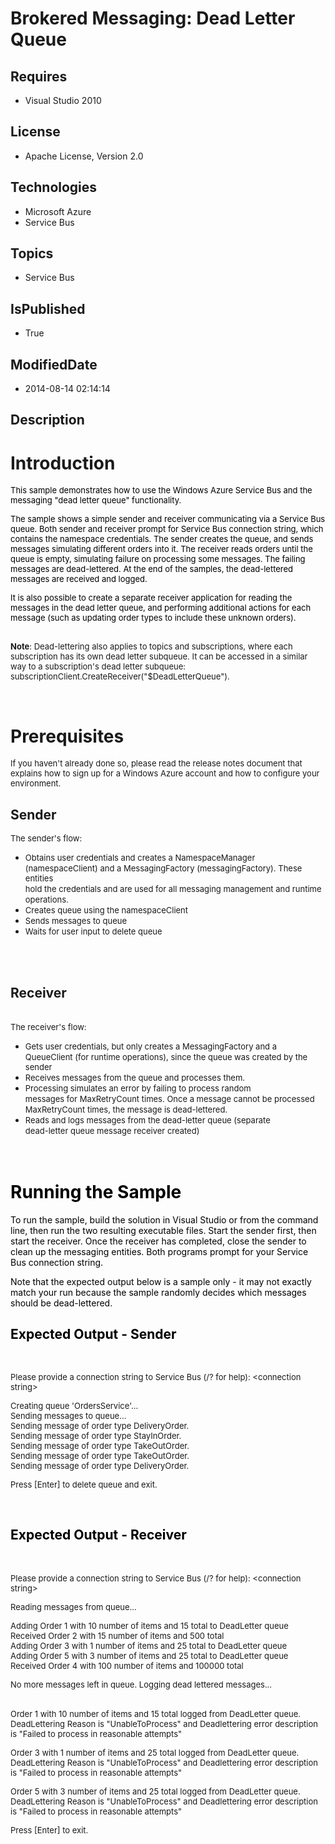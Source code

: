 # Brokered Messaging: Dead Letter Queue
## Requires
* Visual Studio 2010
## License
* Apache License, Version 2.0
## Technologies
* Microsoft Azure
* Service Bus
## Topics
* Service Bus
## IsPublished
* True
## ModifiedDate
* 2014-08-14 02:14:14
## Description

<h1>Introduction</h1>
<p><span style="color:black; font-size:small">This sample demonstrates how to use the Windows Azure Service Bus and the messaging &quot;dead letter queue&quot; functionality.
</span></p>
<p><span style="color:black; font-size:small">The sample shows a simple sender and receiver communicating via a Service Bus queue. Both sender and receiver prompt for Service Bus connection string, which contains the namespace credentials.&nbsp;The sender creates
 the queue, and sends messages simulating different orders into it. The receiver reads orders until the queue is empty, simulating failure on processing some messages. The failing messages are dead-lettered. At the end of the samples, the dead-lettered messages
 are received and logged.</span></p>
<p><span style="color:black; font-size:small">It is also possible to create a separate receiver application for reading the messages in the dead letter queue, and performing additional actions for each message (such as updating order types to include these
 unknown orders).</span><br>
<span style="font-size:small">&nbsp;</span></p>
<p><span style="font-size:small"><strong>Note</strong>: Dead-lettering also applies to topics and subscriptions, where each subscription has its own dead letter subqueue. It can be accessed in a similar way to a subscription's dead letter subqueue: subscriptionClient.CreateReceiver(&quot;$DeadLetterQueue&quot;).</span></p>
<p>&nbsp;</p>
<h1>Prerequisites</h1>
<p><span style="font-size:small">If you haven't already done so, please read the release notes document that explains how to sign up for a Windows Azure account and how to configure your environment.</span></p>
<h2>Sender</h2>
<p><span style="font-size:small">The sender's flow:</span></p>
<ul>
<li><span style="font-size:small">Obtains user credentials and creates a NamespaceManager</span><br>
<span style="font-size:small">(namespaceClient) and a MessagingFactory (messagingFactory). These entities</span><br>
<span style="font-size:small">hold the credentials and are used for all messaging management and runtime</span><br>
<span style="font-size:small">operations. </span></li><li><span style="font-size:small">Creates queue using the namespaceClient </span>
</li><li><span style="font-size:small">Sends messages to queue </span></li><li><span style="font-size:small">Waits for user input to delete queue</span> </li></ul>
<p><br>
<br>
</p>
<h2>Receiver</h2>
<p><br>
<span style="font-size:small">The receiver's flow:</span></p>
<ul>
<li><span style="font-size:small">Gets user credentials, but only creates a MessagingFactory and a</span><br>
<span style="font-size:small">QueueClient (for runtime operations), since the queue was created by the sender</span>
</li><li><span style="font-size:small">Receives messages from the queue and processes them.
</span></li><li><span style="font-size:small">Processing simulates an error by failing to process random</span><br>
<span style="font-size:small">messages for MaxRetryCount times. Once a message cannot be processed</span><br>
<span style="font-size:small">MaxRetryCount times, the message is dead-lettered. </span>
</li><li><span style="font-size:small">Reads and logs messages from the dead-letter queue (separate</span><br>
<span style="font-size:small">dead-letter queue message receiver created) </span>
</li></ul>
<h1><br>
<span style="color:#000000">Running the Sample</span></h1>
<p><span style="color:black">To run the sample, build the solution in Visual Studio or from the command line, then run the two resulting executable files. Start the sender first, then start the receiver. Once the receiver has completed, close the sender to
 clean up the messaging entities. Both programs prompt for your Service Bus connection string.</span></p>
<p><span style="color:black">Note that the expected output below is a sample only - it may not exactly match your run because the sample randomly decides which messages&nbsp; should be dead-lettered.</span></p>
<h2><strong><span style="color:black">Expected Output - Sender</span></strong><span style="color:black">
</span></h2>
<p><span style="font-size:small"><span style="font-family:Times New Roman">&nbsp;</span></span></p>
<p><span style="font-size:small">Please provide a connection string to Service Bus (/? for help): &lt;connection string&gt;</span></p>
<p><span style="font-size:small">Creating queue 'OrdersService'...</span><br>
<span style="font-size:small">Sending messages to queue...</span><br>
<span style="font-size:small">Sending message of order type DeliveryOrder.</span><br>
<span style="font-size:small">Sending message of order type StayInOrder.</span><br>
<span style="font-size:small">Sending message of order type TakeOutOrder.</span><br>
<span style="font-size:small">Sending message of order type TakeOutOrder.</span><br>
<span style="font-size:small">Sending message of order type DeliveryOrder.</span></p>
<p><span style="font-size:small">Press [Enter] to delete queue and exit.</span></p>
<p>&nbsp;</p>
<h2><strong><span style="color:black">Expected Output - Receiver</span></strong><span style="color:black">
</span></h2>
<p>&nbsp;</p>
<p><span style="font-size:small">Please provide a connection string to Service Bus (/? for help):&nbsp;&lt;connection string&gt;</span></p>
<p><span style="font-size:small">Reading messages from queue...</span></p>
<p><span style="font-size:small">Adding Order 1 with 10 number of items and 15 total to DeadLetter queue</span><br>
<span style="font-size:small">Received Order 2 with 15 number of items and 500 total</span><br>
<span style="font-size:small">Adding Order 3 with 1 number of items and 25 total to DeadLetter queue</span><br>
<span style="font-size:small">Adding Order 5 with 3 number of items and 25 total to DeadLetter queue</span><br>
<span style="font-size:small">Received Order 4 with 100 number of items and 100000 total</span></p>
<p><span style="font-size:small">No more messages left in queue. Logging dead lettered messages...</span></p>
<p><br>
<span style="font-size:small">Order 1 with 10 number of items and 15 total logged from DeadLetter queue. DeadLettering Reason is &quot;UnableToProcess&quot; and Deadlettering error description is &quot;Failed to process in reasonable attempts&quot;</span></p>
<p><span style="font-size:small">Order 3 with 1 number of items and 25 total logged from DeadLetter queue. DeadLettering Reason is &quot;UnableToProcess&quot; and Deadlettering error description is &quot;Failed to process in reasonable attempts&quot;</span></p>
<p><span style="font-size:small">Order 5 with 3 number of items and 25 total logged from DeadLetter queue. DeadLettering Reason is &quot;UnableToProcess&quot; and Deadlettering error description is &quot;Failed to process in reasonable attempts&quot;</span></p>
<p><span style="font-size:small">Press [Enter] to exit.</span></p>
